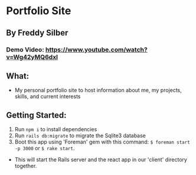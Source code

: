 # Portfolio Site
## By Freddy Silber

### Demo Video: https://www.youtube.com/watch?v=Wg42yMQ6dxI

## What:
- My personal portfolio site to host information about me, my projects, skills, and current interests

## Getting Started:
1. Run ```npm i``` to install dependencies
2. Run ```rails db:migrate``` to migrate the Sqlite3 database
3. Boot this app using 'Foreman' gem with this command: ```$ foreman start -p 3000``` or ```$ rake start```.
- This will start the Rails server and the react app in our 'client' directory together.
